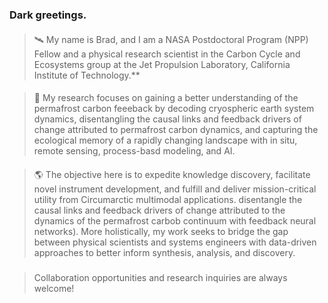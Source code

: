 <!--### Hi there 👋
-->
<!--
**bradleygay/bradleygay** is a ✨ _special_ ✨ repository because its `README.md` (this file) appears on your GitHub profile.
Here are some ideas to get you started:
- 🔭 I’m currently working on ...
- 🌱 I’m currently learning ...
- 👯 I’m looking to collaborate on ...
- 🤔 I’m looking for help with ...
- 💬 Ask me about ...
- 📫 How to reach me: ...
- 😄 Pronouns: ...
- ⚡ Fun fact: ...
-->
### Dark greetings.
####
> 🛰️ My name is Brad, and I am a NASA Postdoctoral Program (NPP) Fellow and a physical research scientist in the Carbon Cycle and Ecosystems group at the Jet Propulsion Laboratory, California Institute of Technology.**
####
> 🧊 My research focuses on gaining a better understanding of the permafrost carbon feeeback by decoding cryospheric earth system dynamics, disentangling the causal links and feedback drivers of change attributed to permafrost carbon dynamics, and capturing the ecological memory of a rapidly changing landscape with in situ, remote sensing, process-basd modeling, and AI.
####
> 🌎 The objective here is to expedite knowledge discovery, facilitate novel instrument development, and fulfill and deliver mission-critical utility from Circumarctic multimodal applications.  disentangle the causal links and feedback drivers of change attributed to the dynamics of the permafrost carbob continuum with feedback neural networks). More holistically, my work seeks to bridge the gap between physical scientists and systems engineers with data-driven approaches to better inform synthesis, analysis, and discovery.
###
> Collaboration opportunities and research inquiries are always welcome!
<!--
![<Badge Name>](https://img.shields.io/badge/<Badge Text>-<Background Color>?style=for-the-badge&logo=<Icon Name>&logoColor=<Logo Color>)
![github](https://img.shields.io/badge/GitHub-000000?style=for-the-badge&logo=GitHub&logoColor=white)
![github](https://img.shields.io/github/followers/bradleygay?color=555555&label=Github&logo=Github&style=plastic)
![twitter](https://img.shields.io/endpoint?url=https%3A%2F%2Ftwitter.com%2Fbluehouseffect%3D?style=plastic&logo=appveyor)
![twitter](https://img.shields.io/twitter/url?style=social&url=https%3A%2F%2Ftwitter.com%2Fgeocryoai%3D)
![researchgate](https://img.shields.io/endpoint?url=https%3A%2F%2Fbit.ly%2F3uvCXT8%3D?style=plastic&logo=appveyor)]
-->
